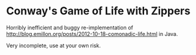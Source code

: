 # Conway's Game of Life with Zippers

Horribly inefficient and buggy re-implementation of http://blog.emillon.org/posts/2012-10-18-comonadic-life.html in Java.

Very incomplete, use at your own risk. 
